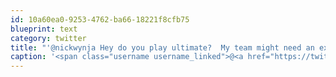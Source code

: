 ```yaml
---
id: 10a60ea0-9253-4762-ba66-18221f8cfb75
blueprint: text
category: twitter
title: "'@nickwynja Hey do you play ultimate?  My team might need an extra player. Thursday nights."
caption: '<span class="username username_linked">@<a href="https://twitter.com/nickwynja" title="Nick Wynja">nickwynja</a></span> Hey do you play ultimate?  My team might need an extra player. Thursday nights.'
---
```


